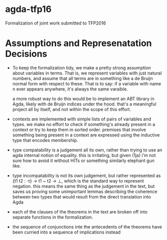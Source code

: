 # agda-tfp16

Formalization of joint work submitted to TFP2016

Assumptions and Represenatation Decisions
=========================================

- To keep the formalization tidy, we make a pretty strong assumption about
  variables in terms. That is, we represent variables with just natural
  numbers, and assume that all terms are in something like a de Bruijn
  normal form with respect to these. That is to say: if a variable with
  name n ever appears anywhere, it's always the same varaible.

  a more robust way to do this would be to implement an ABT library in
  Agda, likely with de Bruijn indices under the hood. that's a meaningful
  project all by itself, and not within the scope of this effort.

- contexts are implemented with simple lists of pairs of variables and
  types. we make no effort to check if something's already present in a
  context or try to keep them in sorted order.  premises that involve
  something being present in a context are expressed using the inductive
  type that encodes membership.

- type compatability is a judgement all its own, rather than trying to use
  an agda internal notion of equality. this is irritating, but given (1ja)
  i'm not sure how to avoid it without HITs or something similarly elephant
  gun like.

- type incompatability is not its own judgement, but rather represented as
  {t1 t2 : ·τ} → t1 ~ t2 → ⊥, which is the standard way to represent
  negation. this means the same thing as the judgement in the text, but
  saves us proving some unimportant lemmas describing the coherence between
  two types that would result from the direct translation into Agda

- each of the clauses of the theorems in the text are broken off into
  separate functions in the formalization.

- the sequence of conjunctions inte the antecedents of the theorems have
  been curried into a sequence of implications instead
